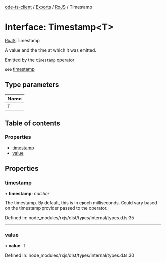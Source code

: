 [ode-ts-client](../README.md) / [Exports](../modules.md) / [RxJS](../modules/rxjs.md) / Timestamp

# Interface: Timestamp<T\>

[RxJS](../modules/rxjs.md).Timestamp

A value and the time at which it was emitted.

Emitted by the `timestamp` operator

**`see`** [timestamp](rxjs.timestamp.md#timestamp)

## Type parameters

Name |
:------ |
`T` |

## Table of contents

### Properties

- [timestamp](rxjs.timestamp.md#timestamp)
- [value](rxjs.timestamp.md#value)

## Properties

### timestamp

• **timestamp**: *number*

The timestamp. By default, this is in epoch milliseconds.
Could vary based on the timestamp provider passed to the operator.

Defined in: node_modules/rxjs/dist/types/internal/types.d.ts:35

___

### value

• **value**: T

Defined in: node_modules/rxjs/dist/types/internal/types.d.ts:30
